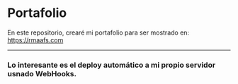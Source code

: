 # Portafolio

En este repositorio, crearé mi portafolio para ser mostrado en:<br>
https://rmaafs.com <br>

---

### Lo interesante es el deploy automático a mi propio servidor usnado WebHooks.<br>
